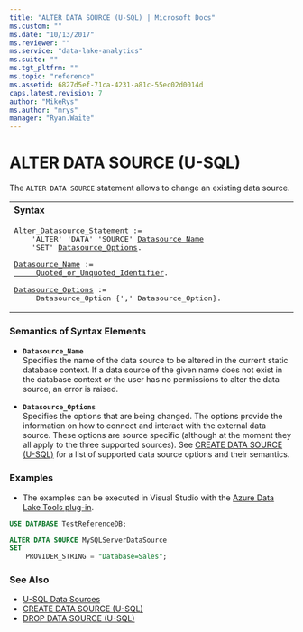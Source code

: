 ```yaml
---
title: "ALTER DATA SOURCE (U-SQL) | Microsoft Docs"
ms.custom: ""
ms.date: "10/13/2017"
ms.reviewer: ""
ms.service: "data-lake-analytics"
ms.suite: ""
ms.tgt_pltfrm: ""
ms.topic: "reference"
ms.assetid: 6827d5ef-71ca-4231-a81c-55ec02d0014d
caps.latest.revision: 7
author: "MikeRys"
ms.author: "mrys"
manager: "Ryan.Waite"
---
```

# ALTER DATA SOURCE (U-SQL)
The `ALTER DATA SOURCE` statement allows to change an existing data source.  
  
<table><th align="left">Syntax</th><tr><td><pre>
Alter_Datasource_Statement :=                                                                            
    'ALTER' 'DATA' 'SOURCE' <a href="#dsrc_name">Datasource_Name</a>   
    'SET' <a href="#dsrc_opt">Datasource_Options</a>.<br />
<a href="#dsrc_name">Datasource_Name</a> := 
<a href="u-sql-identifiers.md">     Quoted_or_Unquoted_Identifier</a>.<br /> 
<a href="#dsrc_opt">Datasource_Options</a> :=<br />     Datasource_Option {',' Datasource_Option}.</pre></td></tr></table>
  
### Semantics of Syntax Elements    
-   <a name="dsrc_name"></a>**`Datasource_Name`**   
Specifies the name of the data source to be altered in the current static database context. If a data source of the given name does not exist in the database context or the user has no permissions to alter the data source, an error is raised.  
  
-   <a name="dsrc_opt"></a>**`Datasource_Options`**   
Specifies the options that are being changed. The options provide the information on how to connect and interact with the external data source. These options are source specific (although at the moment they all apply to the three supported sources). See [CREATE DATA SOURCE (U-SQL)](create-data-source-u-sql.md) for a list of supported data source options and their semantics.  
  
### Examples
- The examples can be executed in Visual Studio with the [Azure Data Lake Tools plug-in](https://www.microsoft.com/download/details.aspx?id=49504).  

```sql
USE DATABASE TestReferenceDB;

ALTER DATA SOURCE MySQLServerDataSource
SET
    PROVIDER_STRING = "Database=Sales";
```
  
### See Also
* [U-SQL Data Sources](u-sql-data-sources.md)  
* [CREATE DATA SOURCE (U-SQL)](create-data-source-u-sql.md)  
* [DROP DATA SOURCE (U-SQL)](drop-data-source-u-sql.md)  




  